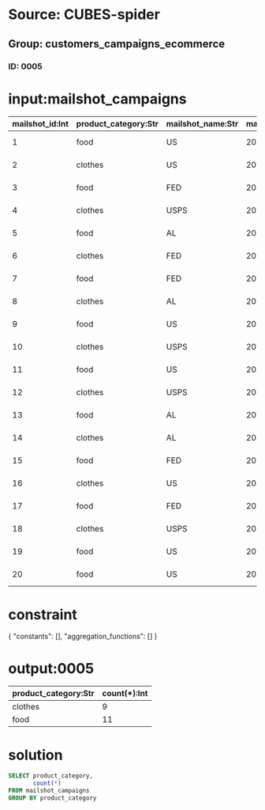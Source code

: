 # Source: CUBES-spider
## Group: customers_campaigns_ecommerce
### ID: 0005

# input:mailshot_campaigns

| mailshot_id:Int | product_category:Str | mailshot_name:Str | mailshot_start_date:Str | mailshot_end_date:Str |
|---|---|---|---|---|
| 1 | food | US | 2018-02-15 09:52:17 | 2018-03-08 14:40:20 |
| 2 | clothes | US | 2017-09-14 12:05:30 | 2018-03-15 01:06:16 |
| 3 | food | FED | 2017-06-16 11:18:45 | 2018-03-13 14:42:26 |
| 4 | clothes | USPS | 2017-09-27 02:35:45 | 2018-03-18 11:29:56 |
| 5 | food | AL | 2017-05-20 20:05:09 | 2018-03-02 21:41:46 |
| 6 | clothes | FED | 2017-10-23 05:41:45 | 2018-03-03 08:01:57 |
| 7 | food | FED | 2017-11-25 03:14:25 | 2018-03-05 03:08:48 |
| 8 | clothes | AL | 2017-10-22 08:46:29 | 2018-03-01 13:42:09 |
| 9 | food | US | 2017-11-12 08:26:08 | 2018-02-27 07:58:02 |
| 10 | clothes | USPS | 2018-01-14 21:03:10 | 2018-03-19 13:07:33 |
| 11 | food | US | 2017-12-13 01:40:06 | 2018-03-24 02:05:36 |
| 12 | clothes | USPS | 2018-01-20 05:22:29 | 2018-03-23 07:48:46 |
| 13 | food | AL | 2017-05-08 21:14:52 | 2018-03-12 12:06:50 |
| 14 | clothes | AL | 2017-06-11 23:24:31 | 2018-03-23 03:36:49 |
| 15 | food | FED | 2017-11-29 00:56:35 | 2018-03-17 07:54:46 |
| 16 | clothes | US | 2017-11-02 17:26:30 | 2018-03-02 17:07:50 |
| 17 | food | FED | 2018-02-04 13:13:36 | 2018-02-26 16:12:30 |
| 18 | clothes | USPS | 2017-12-08 10:24:12 | 2018-03-20 20:10:16 |
| 19 | food | US | 2017-06-25 11:43:09 | 2018-03-15 11:58:52 |
| 20 | food | US | 2017-11-15 15:58:17 | 2018-03-15 06:00:47 |

# constraint

{
  "constants": [],
  "aggregation_functions": []
}

# output:0005

| product_category:Str | count(*):Int |
|---|---|
| clothes | 9 |
| food | 11 |

# solution

```sql
SELECT product_category,
       count(*)
FROM mailshot_campaigns
GROUP BY product_category
```
